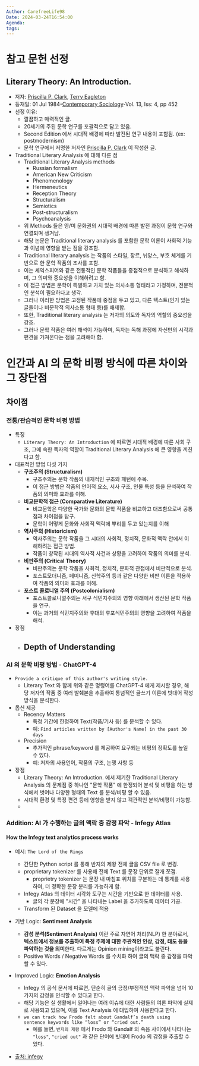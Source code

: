 ```yaml
---
Author: CarefreeLife98
Date: 2024-03-24T16:54:00
Agenda: 
tags:
---
```

# 참고 문헌 선정

## Literary Theory: An Introduction.
- 저자: [Priscilla P. Clark](https://typeset.io/authors/priscilla-p-clark-5625xq1up4), [Terry Eagleton](https://typeset.io/authors/terry-eagleton-1cyeahgwd1)
- 등재일: 01 Jul 1984-[Contemporary Sociology](https://typeset.io/journals/contemporary-sociology-js5enpld)-Vol. 13, Iss: 4, pp 452
- 선정 이유:
	- 깔끔하고 매력적인 글.
	- 20세기의 주된 문학 연구를 포괄적으로 담고 있음.
	- Second Edition 에서 시대적 배경에 따라 발전된 연구 내용이 포함됨. (ex: postmodernism)
	- 문학 연구에서 저명한 저자인 [Priscilla P. Clark](https://typeset.io/authors/priscilla-p-clark-5625xq1up4) 이 작성한 글.
- Traditional Literary Analysis 에 대해 다룬 점
	- Traditional Literary Analysis methods
		- Russian formalism
		- American New Criticism
		- Phenomenology
		- Hermeneutics
		- Reception Theory
		- Structuralism
		- Semiotics
		- Post-structuralism
		- Psychoanalysis
	- 위 Methods 들은 영/미 문화권의 시대적 배경에 따른 발전 과정이 문학 연구와 연결되며 생겨남.
	- 해당 논문은 Traditional literary analysis 를 포함한 문학 이론이 사회적 기능과 이념에 영향을 받는 점을 강조함.
	- Traditional literary analysis 는 작품의 스타일, 장르, 뉘앙스, 부호 체계를 기반으로 한 문학 작품의 조사를 포함. 
	- 이는 셰익스피어와 같은 전통적인 문학 작품들을 중점적으로 분석하고 해석하며, 그 의미와 중요성을 이해하려고 함. 
	- 이 접근 방법은 문학이 특별하고 가치 있는 의사소통 형태라고 가정하며, 전문적인 분석이 필요하다고 생각. 
	- 그러나 이러한 방법은 고정된 작품에 중점을 두고 있고, 다른 텍스트(인기 있는 글들이나 비문학적 의사소통 형태 등)를 배제함. 
	- 또한, Traditional literary analysis 는 저자의 의도와 독자의 역할의 중요성을 강조. 
	- 그러나 문학 작품은 여러 해석이 가능하며, 독자는 독해 과정에 자신만의 시각과 편견을 가져온다는 점을 고려해야 함.
# 인간과 AI 의 문학 비평 방식에 따른 차이와 그 장단점
## 차이점
### 전통/관습적인 문학 비평 방법
- 특징
	- `Literary Theory: An Introduction` 에 따르면 시대적 배경에 따른 사회 구조, 그에 속한 독자의 역할이 Traditional Literary Analysis 에 큰 영향을 끼친다고 함.
- 대표적인 방법 다섯 가지
	- **구조주의 (Structuralism)**
		- 구조주의는 문학 작품의 내재적인 구조와 패턴에 주목.
		- 이 접근 방법은 작품의 언어적 요소, 서사 구조, 인물 특성 등을 분석하여 작품의 의미와 효과를 이해.
	- **비교문학적 접근 (Comparative Literature)**
		- 비교문학은 다양한 국가와 문화의 문학 작품을 비교하고 대조함으로써 공통점과 차이점을 탐구.
		- 문학이 어떻게 문화와 사회적 맥락에 뿌리를 두고 있는지를 이해
	- **역사주의 (Historicism)**
		- 역사주의는 문학 작품을 그 시대의 사회적, 정치적, 문화적 맥락 안에서 이해하려는 접근 방법. 
		- 작품이 창작된 시대의 역사적 사건과 상황을 고려하여 작품의 의미를 분석.
	- **비판주의 (Critical Theory)**
		- 비판주의는 문학 작품을 사회적, 정치적, 문화적 관점에서 비판적으로 분석.
		- 포스트모더니즘, 페미니즘, 신학주의 등과 같은 다양한 비판 이론을 적용하여 작품의 의미와 효과를 이해.
	- **포스트 콜로니얼 주의 (Postcolonialism)**
		- 포스트콜로니얼주의는 서구 식민지주의의 영향 아래에서 생산된 문학 작품을 연구.
		- 이는 과거의 식민지주의와 후대의 후포식민주의의 영향을 고려하여 작품을 해석.
- 장점
	- **Depth of Understanding**
		- 

### AI 의 문학 비평 방법 - ChatGPT-4
- `Provide a critique of this author's writing style.`
	- Literary Text 와 함께 위와 같은 명령어를 ChatGPT-4 에게 제시할 경우, 해당 저자의 작품 중 여러 발췌본을 추출하여 통념적인 글쓰기 이론에 빗대어 작성 방식을 분석한다.
- 옵션 제공
	- Recency Matters
		- 특정 기간에 한정하여 Text(작품/기사 등) 를 분석할 수 있다.
		- 예: `Find articles written by [Author's Name] in the past 30 days`
	- Precision
		- 추가적인 phrase/keyword 를 제공하여 요구되는 비평의 정확도를 높일 수 있다.
		- 예: 저자의 사용언어, 작품의 구조, 논쟁 사항 등
- 장점
	- Literary Theory: An Introduction. 에서 제기한 Traditional Literary Analysis 의 문제점 중 하나인 "문학 작품" 에 한정되어 분석 및 비평을 하는 방식에서 벗어나 다양한 형태의 Text 를 분석/비평 할 수 있음.
	- 시대적 환경 및 특정 편견 등에 영향을 받지 않고 객관적인 분석/비평이 가능함.
	- 
### Addition: AI 가 수행하는 글의 맥락 중 감정 파악 - Infegy Atlas
#### How the Infegy text analytics process works
- 예시: `The Lord of the Rings`
	 - 간단한 Python script 를 통해 반지의 제왕 전체 글을 CSV file 로 변경.
	 - proprietary tokenizer 를 사용해 전체 Text 를 문장 단위로 잘개 쪼갬.
		- proprietry tokenizer 는 문장 내 마침표 위치를 구분하는 데 통계를 사용하여, 더 정확한 문장 분리를 가능하게 함.
	- Infegy Atlas 의 데이터 시각화 도구는 시간을 기반으로 한 데이터를 사용.
		- 글의 각 문장에 "시간" 을 나타내는 Label 을 추가하도록 데이터 가공.
	- Transform 된 Dataset 을 모델에 적용
- 기반 Logic: **Sentiment Analysis**
	- **감성 분석(Sentiment Analysis)** 이란 주로 자연어 처리(NLP) 한 분야로서, **텍스트에서 정보를 추출하여 특정 주제에 대한 주관적인 인상, 감정, 태도 등을 파악하는 것을 의미**한다. 다르게는 Opinion mining이라고도 불린다.
	- Positive Words / Negative Words 를 수치화 하여 글의 맥락 중 감정을 파악할 수 있다.
- Improved Logic: **Emotion Analysis**
	- Infegy 의 공식 문서에 따르면, 단순히 글의 긍정/부정적인 맥락 파악을 넘어 10 가지의 감정을 인식할 수 있다고 한다.
	- 해당 기능은 실 생활에서 일어나는 여러 이슈에 대한 사람들의 여론 파악에 실제로 사용되고 있으며, 이를 Text Analysis 에 대입하여 사용한다고 한다.
	- `we can track how Frodo felt about Gandalf’s death using sentence keywords like “loss” or “cried out.”`
		- 예를 들면, `반지의 제왕` 에서 Frodo 와 Gandalf 의 죽음 사이에서 나타나는 `"loss"`, `"cried out"` 과 같은 단어에 빗대어 Frodo 의 감정을 추출할 수 있다.


- [출처: infegy](https://www.infegy.com/blog/using-ai-for-literary-analysis)


